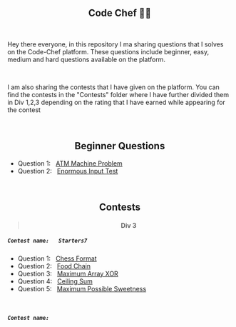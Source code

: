<h2 align="center">Code Chef 👨‍🍳</h2>

<br>

<p>Hey there everyone, in this repository I ma sharing questions that I solves on the Code-Chef platform. These questions include beginner, easy, medium and hard questions available on the platform.</p>

<br>

<p>I am also sharing the contests that I have given on the platform. You can find the contests in the "Contests" folder where I have further divided them in Div 1,2,3 depending on the rating that I have earned while appearing for the contest</p>

<br>

<h2 align="center">Beginner Questions</h2>


- Question 1: &nbsp; <a href="https://www.codechef.com/problems/HS08TEST">ATM Machine Problem</a>
- Question 2: &nbsp; <a href="https://www.codechef.com/problems/INTEST">Enormous Input Test</a>

<br>

<h2 align="center">Contests</h2>


> <h4 align="center">Div 3</h4>

<code><h5>Contest name: &nbsp; Starters7</h5></code>

- Question 1: &nbsp; <a href="https://www.codechef.com/START7C/problems/CHSFORMT">Chess Format</a>
- Question 2:  &nbsp; <a href="https://www.codechef.com/START7C/problems/FODCHAIN">Food Chain</a>
- Question 3:  &nbsp; <a href="https://www.codechef.com/START7C/problems/MAXARXOR">Maximum Array XOR</a>
- Question 4:  &nbsp; <a href="https://www.codechef.com/START7C/problems/CEILSUM">Ceiling Sum</a>
- Question 5:  &nbsp; <a href="https://www.codechef.com/START7C/problems/MAXSWT">Maximum Possible Sweetness</a>

<br>

<code><h5>Contest name: &nbsp; </h5></code>



